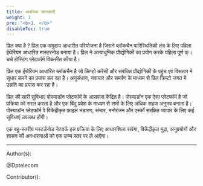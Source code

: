 ```yaml
---
title: आरंभिक जानकारी
weight: 1
pre: "<b>1. </b>"
disableToc: true
---
```


प्रिल क्या है ?
प्रिल एक समुदाय आधारीत परियोजना है जिसने ब्लॉकचैन पारिस्थितिकी तंत्र के लिए पहिला ईथेरियम आधारित मास्टरनोड बनाया है। प्रिल ने अत्याधुनिक प्रौद्योगिकी का प्रयोग करके पहिला पूर्ण क्।चचे होस्टिंग प्लेटफॉर्म विकसीत कीया है।

प्रिल एक ईथेरियम आधारित ब्लॉकचैन है जो क्रिप्टो करेंसी और संबंधित प्रौद्योगिकी के पहुंच एवं विसतार मे सुधार करने का प्रयास कर रहा है। अनुसंधान, नवाचार और समर्पण के माध्यम से प्रिल क्रिप्टो जगत मे उन्नति का प्रयास कर रहा है।

प्रिल की सारी सुविधाएं पोस्याडॉन प्लेटफॉर्म के आसपास केंद्रित है। पोस्याडॉन एक ऐसा प्लेटफॉर्म है जो प्रक्रिया को सरल करता है और एक बिंदु प्रवेश के माध्यम से सभी के लिए अधिक सहज अनुभव बनाता है। पोस्याडॉन प्लेटफॉर्म पे विकेंद्रीकृत फ़ाइल भंडारण, संचार, मनोरंजन और एर्स्को संरक्षित व्यापार के लिए कई सुविधाएं उपलब्ध होंगी।

एक बहु-स्तरीय मस्टर्डनोड नेटवर्क इस प्रक्रिया के लिए आधारशिला रखेगा, विकेंद्रीकृत मुद्रा, अनुप्रयोगों और शासन की अवधारणाओं को एक उच्च स्तर पर ले आऐगा।





---
Author(s):

@Dptelecom

Contributor():
